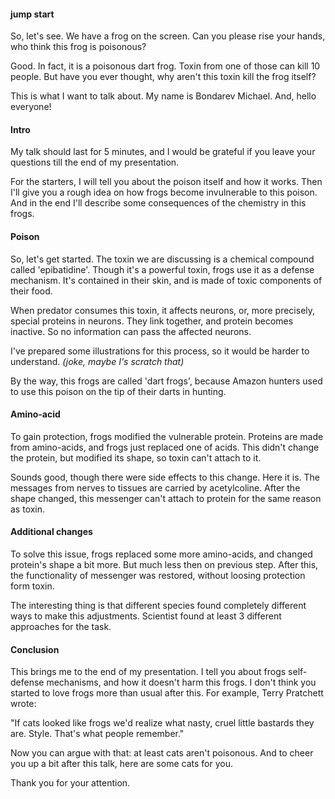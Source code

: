 #### jump start

So, let's see. We have a frog on the screen. 
Can you please rise your hands, who think this frog is poisonous?

Good. In fact, it is a poisonous dart frog. Toxin from one of those can kill 10 people.
But have you ever thought, why aren't this toxin kill the frog itself?

This is what I want to talk about. My name is Bondarev Michael. And, hello everyone!

#### Intro

My talk should last for 5 minutes, and I would be grateful if you leave your questions till the end
of my presentation.

For the starters, I will tell you about the poison itself and how it works. Then I'll give you a rough idea
on how frogs become invulnerable to this poison. And in the end I'll describe some consequences of the 
chemistry in this frogs.

#### Poison

So, let's get started. The toxin we are discussing is a chemical compound called 'epibatidine'. 
Though it's a powerful toxin, frogs use it as a defense mechanism. It's contained in their skin, and is 
made of toxic components of their food. 

When predator consumes this toxin, it affects neurons, or, more precisely, special proteins in neurons.
They link together, and protein becomes inactive. So no information can pass the affected neurons.

I've prepared some illustrations for this process, so it would be harder to understand. _(joke, maybe I's scratch that)_

By the way, this frogs are called 'dart frogs', because Amazon hunters used to use this poison on the tip of
their darts in hunting.

#### Amino-acid

To gain protection, frogs modified the vulnerable protein. Proteins are made from amino-acids, and frogs
just replaced one of acids. This didn't change the protein, but modified its shape, so toxin can't attach
to it.

Sounds good, though there were side effects to this change. Here it is.
The messages from nerves to tissues are carried by acetylcoline. After the shape changed, this messenger 
can't attach to protein for the same reason as toxin.

#### Additional changes

To solve this issue, frogs replaced some more amino-acids, and changed protein's shape a bit more. But much 
less then on previous step. After this, the functionality of messenger was restored, without loosing 
protection form toxin.

The interesting thing is that different species found completely different ways to make this adjustments.
Scientist found at least 3 different approaches for the task.

#### Conclusion

This brings me to the end of my presentation. I tell you about frogs self-defense mechanisms, and 
how it doesn't harm this frogs. 
I don't think you started to love frogs more than usual after this. For example, Terry Pratchett wrote:

"If cats looked like frogs we'd realize what nasty, cruel little bastards they are.
Style. That's what people remember."

Now you can argue with that: at least cats aren't poisonous. And to cheer you up a bit after this talk,
here are some cats for you.

Thank you for your attention. 

